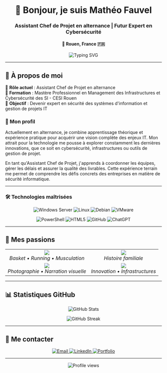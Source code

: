 <h1 align="center">👋 Bonjour, je suis Mathéo Fauvel</h1>
<h3 align="center">Assistant Chef de Projet en alternance | Futur Expert en Cybersécurité</h3>
<h4 align="center">📍 Rouen, France 🇫🇷</h4>

<p align="center">
  <img src="https://readme-typing-svg.herokuapp.com?font=Fira+Code&pause=1000&color=2E8B57&center=true&vCenter=true&width=435&lines=Management+des+Infrastructures;Cybersécurité+des+SI;Passionné+de+Technologie" alt="Typing SVG" />
</p>

---

## 🎯 À propos de moi

🔹 **Rôle actuel** : Assistant Chef de Projet en alternance  
🔹 **Formation** : Mastère Professionnel en Management des Infrastructures et Cybersécurité des SI - CESI Rouen  
🔹 **Objectif** : Devenir expert en sécurité des systèmes d'information et gestion de projets IT  

### 🌟 Mon profil
Actuellement en alternance, je combine apprentissage théorique et expérience pratique pour acquérir une vision complète des enjeux IT. Mon attrait pour la technologie me pousse à explorer constamment les dernières innovations, que ce soit en cybersécurité, infrastructures ou outils de gestion de projet.

En tant qu'Assistant Chef de Projet, j'apprends à coordonner les équipes, gérer les délais et assurer la qualité des livrables. Cette expérience terrain me permet de comprendre les défis concrets des entreprises en matière de sécurité informatique.

---

### 🛠️ **Technologies maîtrisées**

<p align="center">
  <img src="https://img.shields.io/badge/Windows_Server-0078D4?style=for-the-badge&logo=windows&logoColor=white" alt="Windows Server" />
  <img src="https://img.shields.io/badge/Linux-FCC624?style=for-the-badge&logo=linux&logoColor=black" alt="Linux" />
  <img src="https://img.shields.io/badge/Debian-A81D33?style=for-the-badge&logo=debian&logoColor=white" alt="Debian" />
  <img src="https://img.shields.io/badge/VMware-607078?style=for-the-badge&logo=vmware&logoColor=white" alt="VMware" />
</p>

<p align="center">
  <img src="https://img.shields.io/badge/PowerShell-5391FE?style=for-the-badge&logo=powershell&logoColor=white" alt="PowerShell" />
  <img src="https://img.shields.io/badge/HTML5-E34F26?style=for-the-badge&logo=html5&logoColor=white" alt="HTML5" />
  <img src="https://img.shields.io/badge/GitHub-181717?style=for-the-badge&logo=github&logoColor=white" alt="GitHub" />
  <img src="https://img.shields.io/badge/ChatGPT-74AA9C?style=for-the-badge&logo=openai&logoColor=white" alt="ChatGPT" />
</p>

---

## 🎨 Mes passions

<table align="center">
  <tr>
    <td align="center">
      <img src="https://img.shields.io/badge/🏀-Sport-FF6B35?style=for-the-badge" />
      <br><em>Basket • Running • Musculation</em>
    </td>
    <td align="center">
      <img src="https://img.shields.io/badge/📜-Généalogie-8B4513?style=for-the-badge" />
      <br><em>Histoire familiale</em>
    </td>
  </tr>
  <tr>
    <td align="center">
      <img src="https://img.shields.io/badge/🎥-Cinéma-FF1744?style=for-the-badge" />
      <br><em>Photographie • Narration visuelle</em>
    </td>
    <td align="center">
      <img src="https://img.shields.io/badge/💻-Tech-4CAF50?style=for-the-badge" />
      <br><em>Innovation • Infrastructures</em>
    </td>
  </tr>
</table>

---

## 📊 Statistiques GitHub

<p align="center">
  <img src="https://github-readme-stats.vercel.app/api?username=matheofauvel&show_icons=true&theme=tokyonight&hide_border=true" alt="GitHub Stats" />
</p>

<p align="center">
  <img src="https://github-readme-streak-stats.herokuapp.com/?user=matheofauvel&theme=tokyonight&hide_border=true" alt="GitHub Streak" />
</p>

---

## 🤝 Me contacter

<p align="center">
  <a href="mailto:fauvel.math76pro@gmail.com">
    <img src="https://img.shields.io/badge/Email-D14836?style=for-the-badge&logo=gmail&logoColor=white" alt="Email" />
  </a>
  <a href="https://www.linkedin.com/in/matheofauvel/">
    <img src="https://img.shields.io/badge/LinkedIn-0077B5?style=for-the-badge&logo=linkedin&logoColor=white" alt="LinkedIn" />
  </a>
  <a href="">
    <img src="https://img.shields.io/badge/Portfolio-FF5722?style=for-the-badge&logo=googlechrome&logoColor=white" alt="Portfolio" />
  </a>
</p>

---

<p align="center">
  <img src="https://komarev.com/ghpvc/?username=matheofauvel&color=blueviolet&style=flat-square&label=Visiteurs" alt="Profile views" />
</p>
